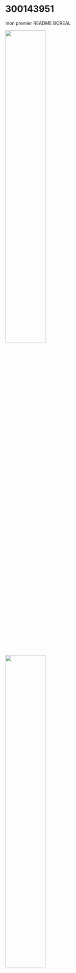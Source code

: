# 300143951
mon premier README BOREAL

<img src=image/sakamoto.webp width='50%' hight='50%'></img>
<img src=image/team_ffr.webp width='50%' hight='50%'></img>
<img src=image/frieren.png width='50%' hight='50%'></img>
